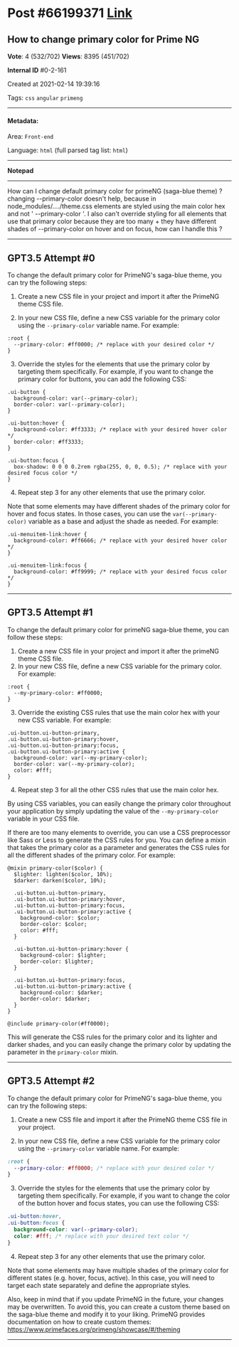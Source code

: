 
# Post \#66199371 [Link](https://stackoverflow.com/questions/66199371/)

## How to change primary color for Prime NG

**Vote**: 4 (532/702) **Views**: 8395 (451/702) 

**Internal ID** \#0-2-161

Created at 2021-02-14 19:39:16

Tags: `css` `angular` `primeng`

----------

#### Metadata:

Area: `Front-end`

Language: `html` (full parsed tag list: `html`)

----------

**Notepad**


----------

How can I change default primary color for primeNG (saga-blue theme) ? changing --primary-color doesn't help, because in node_modules/..../theme.css elements are styled using the main color hex and not ' --primary-color '.
I also can't override styling for all elements that use that primary color because they are too many + they have different shades of --primary-color on hover and on focus, how can I handle this ?


----------
        
## GPT3.5 Attempt \#0

To change the default primary color for PrimeNG's saga-blue theme, you can try the following steps:

1. Create a new CSS file in your project and import it after the PrimeNG theme CSS file.

2. In your new CSS file, define a new CSS variable for the primary color using the `--primary-color` variable name. For example:

```
:root {
  --primary-color: #ff0000; /* replace with your desired color */
}
```

3. Override the styles for the elements that use the primary color by targeting them specifically. For example, if you want to change the primary color for buttons, you can add the following CSS:

```
.ui-button {
  background-color: var(--primary-color);
  border-color: var(--primary-color);
}

.ui-button:hover {
  background-color: #ff3333; /* replace with your desired hover color */
  border-color: #ff3333;
}

.ui-button:focus {
  box-shadow: 0 0 0 0.2rem rgba(255, 0, 0, 0.5); /* replace with your desired focus color */
}
```

4. Repeat step 3 for any other elements that use the primary color.

Note that some elements may have different shades of the primary color for hover and focus states. In those cases, you can use the `var(--primary-color)` variable as a base and adjust the shade as needed. For example:

```
.ui-menuitem-link:hover {
  background-color: #ff6666; /* replace with your desired hover color */
}

.ui-menuitem-link:focus {
  background-color: #ff9999; /* replace with your desired focus color */
}
```

--------

## GPT3.5 Attempt \#1

To change the default primary color for primeNG saga-blue theme, you can follow these steps:

1. Create a new CSS file in your project and import it after the primeNG theme CSS file.
2. In your new CSS file, define a new CSS variable for the primary color. For example:

```
:root {
  --my-primary-color: #ff0000;
}
```

3. Override the existing CSS rules that use the main color hex with your new CSS variable. For example:

```
.ui-button.ui-button-primary,
.ui-button.ui-button-primary:hover,
.ui-button.ui-button-primary:focus,
.ui-button.ui-button-primary:active {
  background-color: var(--my-primary-color);
  border-color: var(--my-primary-color);
  color: #fff;
}
```

4. Repeat step 3 for all the other CSS rules that use the main color hex.

By using CSS variables, you can easily change the primary color throughout your application by simply updating the value of the `--my-primary-color` variable in your CSS file.

If there are too many elements to override, you can use a CSS preprocessor like Sass or Less to generate the CSS rules for you. You can define a mixin that takes the primary color as a parameter and generates the CSS rules for all the different shades of the primary color. For example:

```
@mixin primary-color($color) {
  $lighter: lighten($color, 10%);
  $darker: darken($color, 10%);

  .ui-button.ui-button-primary,
  .ui-button.ui-button-primary:hover,
  .ui-button.ui-button-primary:focus,
  .ui-button.ui-button-primary:active {
    background-color: $color;
    border-color: $color;
    color: #fff;
  }

  .ui-button.ui-button-primary:hover {
    background-color: $lighter;
    border-color: $lighter;
  }

  .ui-button.ui-button-primary:focus,
  .ui-button.ui-button-primary:active {
    background-color: $darker;
    border-color: $darker;
  }
}

@include primary-color(#ff0000);
```

This will generate the CSS rules for the primary color and its lighter and darker shades, and you can easily change the primary color by updating the parameter in the `primary-color` mixin.

--------

## GPT3.5 Attempt \#2

To change the default primary color for PrimeNG's saga-blue theme, you can try the following steps:

1. Create a new CSS file and import it after the PrimeNG theme CSS file in your project.

2. In your new CSS file, define a new CSS variable for the primary color using the `--primary-color` variable name. For example:

```css
:root {
  --primary-color: #ff0000; /* replace with your desired color */
}
```

3. Override the styles for the elements that use the primary color by targeting them specifically. For example, if you want to change the color of the button hover and focus states, you can use the following CSS:

```css
.ui-button:hover,
.ui-button:focus {
  background-color: var(--primary-color);
  color: #fff; /* replace with your desired text color */
}
```

4. Repeat step 3 for any other elements that use the primary color.

Note that some elements may have multiple shades of the primary color for different states (e.g. hover, focus, active). In this case, you will need to target each state separately and define the appropriate styles.

Also, keep in mind that if you update PrimeNG in the future, your changes may be overwritten. To avoid this, you can create a custom theme based on the saga-blue theme and modify it to your liking. PrimeNG provides documentation on how to create custom themes: https://www.primefaces.org/primeng/showcase/#/theming

--------
